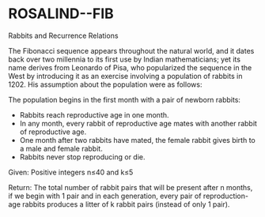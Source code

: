 # ROSALIND--FIB
Rabbits and Recurrence Relations

The Fibonacci sequence appears throughout the natural world, and it dates back over two millennia to its first use by Indian mathematicians; yet its name derives from Leonardo of Pisa, who popularized the sequence in the West by introducing it as an exercise involving a population of rabbits in 1202. His assumption about the population were as follows:

The population begins in the first month with a pair of newborn rabbits:
- Rabbits reach reproductive age in one month.
- In any month, every rabbit of reproductive age mates with another rabbit of reproductive age.
- One month after two rabbits have mated, the female rabbit gives birth to a male and female rabbit.
- Rabbits never stop reproducing or die.

Given: Positive integers n≤40 and k≤5

Return: The total number of rabbit pairs that will be present after n months, if we begin with 1 pair and in each generation, every pair of reproduction-age rabbits produces a litter of k rabbit pairs (instead of only 1 pair).

